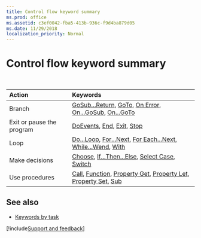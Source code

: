 ```yaml
---
title: Control flow keyword summary
ms.prod: office
ms.assetid: c3ef0042-fba5-413b-936c-f9d4ba879d05
ms.date: 11/29/2018
localization_priority: Normal
---
```



# Control flow keyword summary

<br/>

|Action|Keywords|
|:-----|:-----|
|Branch|[GoSub...Return](gosubreturn-statement.md), [GoTo](goto-statement.md), [On Error](on-error-statement.md), [On...GoSub](ongosub-ongoto-statements.md), [On...GoTo](ongosub-ongoto-statements.md)|
|Exit or pause the program|[DoEvents](doevents-function.md), [End](end-statement.md), [Exit](exit-statement.md), [Stop](stop-statement.md)|
|Loop|[Do...Loop](doloop-statement.md), [For...Next](fornext-statement.md), [For Each...Next](for-eachnext-statement.md), [While...Wend](whilewend-statement.md), [With](with-statement.md)|
|Make decisions|[Choose](choose-function.md), [If...Then...Else](ifthenelse-statement.md), [Select Case](select-case-statement.md), [Switch](switch-function.md)|
|Use procedures|[Call](call-statement.md), [Function](function-statement.md), [Property Get](property-get-statement.md), [Property Let](property-let-statement.md), [Property Set](property-set-statement.md), [Sub](sub-statement.md)|

## See also

- [Keywords by task](keywords-by-task.md)

[!include[Support and feedback](~/includes/feedback-boilerplate.md)]
